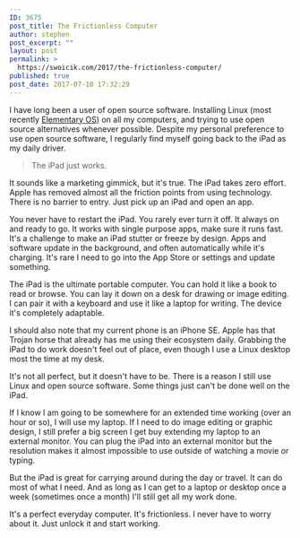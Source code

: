 ```yaml
---
ID: 3675
post_title: The Frictionless Computer
author: stephen
post_excerpt: ""
layout: post
permalink: >
  https://swoicik.com/2017/the-frictionless-computer/
published: true
post_date: 2017-07-10 17:32:29
---
```

I have long been a user of open source software. Installing Linux (most recently <a href="http://swoicik.com/2015/setting-up-elementary-os-freya/">Elementary OS</a>) on all my computers, and trying to use open source alternatives whenever possible. Despite my personal preference to use open source software, I regularly find myself going back to the iPad as my daily driver.
<blockquote>The iPad just works.</blockquote>
It sounds like a marketing gimmick, but it's true. The iPad takes zero effort. Apple has removed almost all the friction points from using technology. There is no barrier to entry. Just pick up an iPad and open an app.

You never have to restart the iPad. You rarely ever turn it off. It always on and ready to go. It works with single purpose apps, make sure it runs fast. It's a challenge to make an iPad stutter or freeze by design. Apps and software update in the background, and often automatically while it's charging. It's rare I need to go into the App Store or settings and update something.

The iPad is the ultimate portable computer. You can hold it like a book to read or browse. You can lay it down on a desk for drawing or image editing. I can pair it with a keyboard and use it like a laptop for writing. The device it's completely adaptable.

I should also note that my current phone is an iPhone SE. Apple has that Trojan horse that already has me using their ecosystem daily. Grabbing the iPad to do work doesn't feel out of place, even though I use a Linux desktop most the time at my desk.

It's not all perfect, but it doesn't have to be. There is a reason I still use Linux and open source software. Some things just can't be done well on the iPad.

If I know I am going to be somewhere for an extended time working (over an hour or so), I will use my laptop. If I need to do image editing or graphic design, I still prefer a big screen I get buy extending my laptop to an external monitor. You can plug the iPad into an external monitor but the resolution makes it almost impossible to use outside of watching a movie or typing.

But the iPad is great for carrying around during the day or travel. It can do most of what I need. And as long as I can get to a laptop or desktop once a week (sometimes once a month) I'll still get all my work done.

It's a perfect everyday computer. It's frictionless. I never have to worry about it. Just unlock it and start working.
